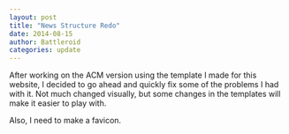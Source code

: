 ```yaml
---
layout: post
title: "News Structure Redo"
date: 2014-08-15
author: Battleroid
categories: update
---
```


After working on the ACM version using the template I made for this website, I decided to go ahead and quickly fix some of the problems I had with it. Not much changed visually, but some changes in the templates will make it easier to play with.

Also, I need to make a favicon.
